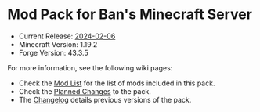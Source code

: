 # Mod Pack for Ban's Minecraft Server

- Current Release: [2024-02-06]
- Minecraft Version: 1.19.2
- Forge Version: 43.3.5

For more information, see the following wiki pages:

- Check the [Mod List] for the list of mods included in this pack.
- Check the [Planned Changes] to the pack.
- The [Changelog] details previous versions of the pack.

[2024-02-06]: https://git.blakerain.com/bans-minecraft/modpack/releases/tag/2024-02-06
[Mod List]: https://git.blakerain.com/bans-minecraft/modpack/wiki/Mod-List
[Planned Changes]: https://git.blakerain.com/bans-minecraft/modpack/wiki/Planned-Changes
[Changelog]: https://git.blakerain.com/bans-minecraft/modpack/wiki/Changelog
